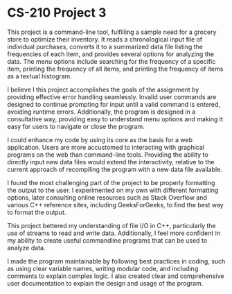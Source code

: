# CS-210 Project 3

This project is a command-line tool, fulfilling a sample need for a grocery store to optimize their inventory. 
It reads a chronological input file of individual purchases, converts it to a summarized data file listing the frequencies of each item,
and provides several options for analyzing the data. The menu options include searching for the frequency of a specific item, printing the frequency of all items, 
and printing the frequency of items as a textual histogram.

I believe I this project accomplishes the goals of the assignment by providing effective error handling seamlessly.
Invalid user commands are designed to continue prompting for input until a valid command is entered, avoiding runtime errors.
Additionally, the program is designed in a consultative way, providing easy to understand menu options and making it 
easy for users to navigate or close the program.

I could enhance my code by using its core as the basis for a web application. Users are more accustomed to interacting with graphical programs on the web
than command-line tools. Providing the ability to directly input new data files would extend the interactivity, relative to the current approach of recompiling 
the program with a new data file available.

I found the most challenging part of the project to be properly formatting the output to the user. I experimented on my own with different formatting options,
later consulting online resources such as Stack Overflow and various C++ reference sites, including GeeksForGeeks, to find the best way to format the output.

This project bettered my understanding of file I/O in C++, particularly the use of streams to read and write data. Additionally, I feel more confident in my ability to
create useful commandline programs that can be used to analyze data.

I made the program maintainable by following best practices in coding, 
such as using clear variable names, writing modular code, and including comments to explain complex logic.
I also created clear and comprehensive user documentation to explain the design and usage of the program.
